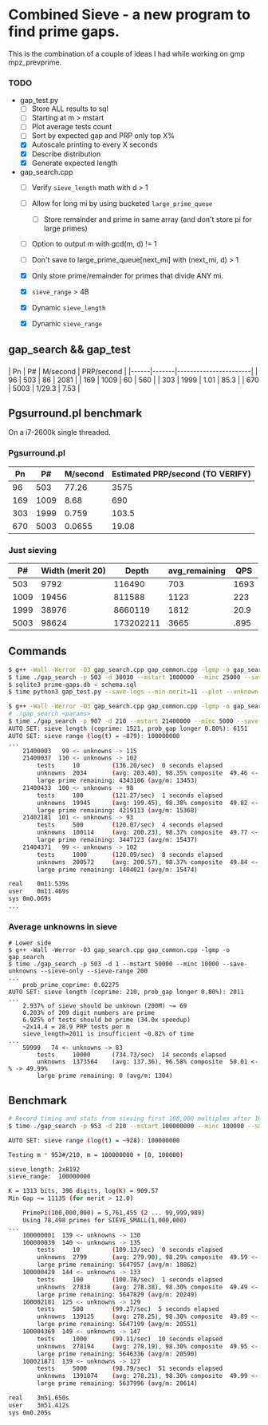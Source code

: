 # Combined Sieve - a new program to find prime gaps.

This is the combination of a couple of ideas I had while working on gmp mpz\_prevprime.

### TODO

* gap\_test.py
  * [ ] Store ALL results to sql
  * [ ] Starting at m > mstart
  * [ ] Plot average tests count
  * [ ] Sort by expected gap and PRP only top X%
  * [x] Autoscale printing to every X seconds
  * [x] Describe distribution
  * [x] Generate expected length
* gap\_search.cpp
  * [ ] Verify `sieve_length` math with d > 1
  * [ ] Allow for long mi by using bucketed `large_prime_queue`
    * [ ] Store remainder and prime in same array (and don't store pi for large primes)
  * [ ] Option to output m with gcd(m, d) != 1
  * [ ] Don't save to large\_prime\_queue[next\_mi] with (next\_mi, d) > 1
  * [x] Only store prime/remainder for primes that divide ANY mi.
  * [x] `sieve_range` > 4B
  * [x] Dynamic `sieve_length`
  * [x] Dynamic `sieve_range`


## gap\_search && gap\_test

###

| Pn   | P#    | M/second | PRP/second |
|------|-------|-----------------------|
| 96   | 503   | 86       | 2081       |
| 169  | 1009  | 60       | 560        |
| 303  | 1999  | 1.01     | 85.3       |
| 670  | 5003  | 1/29.3   | 7.53       |



## Pgsurround.pl benchmark
On a i7-2600k single threaded.

### Pgsurround.pl

| Pn   | P#    | M/second      | Estimated PRP/second (TO VERIFY) |
|------|-------|---------------|----------------------------------|
| 96   | 503   | 77.26         | 3575                             |
| 169  | 1009  | 8.68          | 690                              |
| 303  | 1999  | 0.759         | 103.5                            |
| 670  | 5003  | 0.0655        | 19.08                            |

### Just sieving

|  P#   | Width (merit 20)  | Depth     | avg\_remaining | QPS  |
|-------|-------------------|-----------|----------------|------|
| 503   | 9792              | 116490    | 703            | 1693 |
| 1009  | 19456             | 811588    | 1123           | 223  |
| 1999  | 38976             | 8660119   | 1812           | 20.9 |
| 5003  | 98624             | 173202211 | 3665           | .895 |


## Commands

```bash
$ g++ -Wall -Werror -O3 gap_search.cpp gap_common.cpp -lgmp -o gap_search
$ time ./gap_search -p 503 -d 30030 --mstart 1000000 --minc 25000 --save-unknowns --sieve-only --sieve-range 10000
$ sqlite3 prime-gaps.db < schema.sql
$ time python3 gap_test.py --save-logs --min-merit=11 --plot --unknown-filename 1000000_503_30030_25000_s3181_l10000M.txt
```

```bash
$ g++ -Wall -Werror -O3 gap_search.cpp gap_common.cpp -lgmp -o gap_search
# ./gap_search <params>
$ time ./gap_search -p 907 -d 210 --mstart 21400000 --minc 5000 --save-unknowns --sieve-only
AUTO SET: sieve length (coprime: 1521, prob_gap longer 0.80%): 6151
AUTO SET: sieve range (log(t) = ~879): 100000000
...
	21400003   99 <- unknowns -> 115
	21400037  110 <- unknowns -> 102
	    tests     10         (136.20/sec)  0 seconds elapsed
	    unknowns  2034       (avg: 203.40), 98.35% composite  49.46 <- % -> 50.54%
	    large prime remaining: 4343186 (avg/m: 13453)
	21400433  100 <- unknowns -> 98
	    tests     100        (121.27/sec)  1 seconds elapsed
	    unknowns  19945      (avg: 199.45), 98.38% composite  49.82 <- % -> 50.18%
	    large prime remaining: 4219113 (avg/m: 15368)
	21402181  101 <- unknowns -> 93
	    tests     500        (120.07/sec)  4 seconds elapsed
	    unknowns  100114     (avg: 200.23), 98.37% composite  49.77 <- % -> 50.23%
	    large prime remaining: 3447123 (avg/m: 15437)
	21404371   99 <- unknowns -> 102
	    tests     1000       (120.09/sec)  8 seconds elapsed
	    unknowns  200572     (avg: 200.57), 98.37% composite  49.84 <- % -> 50.16%
	    large prime remaining: 1404021 (avg/m: 15474)

real	0m11.539s
user	0m11.469s
sys	0m0.069s
...


```

### Average unknowns in sieve
```
# Lower side
$ g++ -Wall -Werror -O3 gap_search.cpp gap_common.cpp -lgmp -o gap_search
$ time ./gap_search -p 503 -d 1 --mstart 50000 --minc 10000 --save-unknowns --sieve-only --sieve-range 200
...
	prob_prime_coprime: 0.02275
AUTO SET: sieve length (coprime: 210, prob_gap longer 0.80%): 2011
...
	2.937% of sieve should be unknown (200M) ~= 69
	0.203% of 209 digit numbers are prime
	6.925% of tests should be prime (34.0x speedup)
	~2x14.4 = 28.9 PRP tests per m
	sieve_length=2011 is insufficient ~0.82% of time
...
	59999   74 <- unknowns -> 83
	    tests     10000      (734.73/sec)  14 seconds elapsed
	    unknowns  1373564    (avg: 137.36), 96.58% composite  50.01 <- % -> 49.99%
	    large prime remaining: 0 (avg/m: 1304)
```


## Benchmark

```bash
# Record timing and stats from sieving first 100,000 multiples after 100M
$ time ./gap_search -p 953 -d 210 --mstart 100000000 --minc 100000 --save-unknowns --sieve-only --sieve-length 8192

AUTO SET: sieve range (log(t) = ~928): 100000000

Testing m * 953#/210, m = 100000000 + [0, 100000)

sieve_length: 2x8192
sieve_range:  100000000

K = 1313 bits, 396 digits, log(K) = 909.57
Min Gap ~= 11135 (for merit > 12.0)

	PrimePi(100,000,000) = 5,761,455 (2 ... 99,999,989)
	Using 78,498 primes for SIEVE_SMALL(1,000,000)
...
	100000001  139 <- unknowns -> 130
	100000039  140 <- unknowns -> 135
	    tests     10         (109.13/sec)  0 seconds elapsed
	    unknowns  2799       (avg: 279.90), 98.29% composite  49.59 <- % -> 50.41%
	    large prime remaining: 5647957 (avg/m: 18862)
	100000429  144 <- unknowns -> 133
	    tests     100        (100.78/sec)  1 seconds elapsed
	    unknowns  27838      (avg: 278.38), 98.30% composite  49.49 <- % -> 50.51%
	    large prime remaining: 5647829 (avg/m: 20249)
	100002181  125 <- unknowns -> 129
	    tests     500        (99.27/sec)  5 seconds elapsed
	    unknowns  139125     (avg: 278.25), 98.30% composite  49.89 <- % -> 50.11%
	    large prime remaining: 5647199 (avg/m: 20551)
	100004369  149 <- unknowns -> 147
	    tests     1000       (99.11/sec)  10 seconds elapsed
	    unknowns  278194     (avg: 278.19), 98.30% composite  49.95 <- % -> 50.05%
	    large prime remaining: 5646336 (avg/m: 20590)
	100021871  139 <- unknowns -> 127
	    tests     5000       (98.79/sec)  51 seconds elapsed
	    unknowns  1391074    (avg: 278.21), 98.30% composite  49.99 <- % -> 50.01%
	    large prime remaining: 5637996 (avg/m: 20614)

real	3m51.650s
user	3m51.412s
sys	0m0.205s
```
